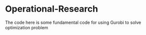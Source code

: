 # Operational-Research
The code here is some fundamental code for using Gurobi to solve optimization problem
